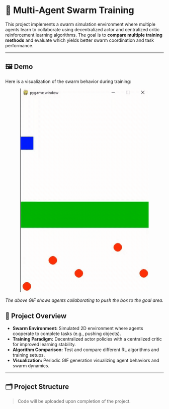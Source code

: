 # 🐝 Multi-Agent Swarm Training

This project implements a swarm simulation environment where multiple agents learn to collaborate using decentralized actor and centralized critic reinforcement learning algorithms. The goal is to **compare multiple training methods** and evaluate which yields better swarm coordination and task performance.

---

## 🖼️ Demo

Here is a visualization of the swarm behavior during training:

<p align="center">
  <img src="/docs/swarm_train.gif" alt="Swarm Training Demo" />
</p>

*The above GIF shows agents collaborating to push the box to the goal area.*

## 🚀 Project Overview

- **Swarm Environment:** Simulated 2D environment where agents cooperate to complete tasks (e.g., pushing objects).
- **Training Paradigm:** Decentralized actor policies with a centralized critic for improved learning stability.
- **Algorithm Comparison:** Test and compare different RL algorithms and training setups.
- **Visualization:** Periodic GIF generation visualizing agent behaviors and swarm dynamics.

---

## 🗂️ Project Structure

> Code will be uploaded upon completion of the project.
